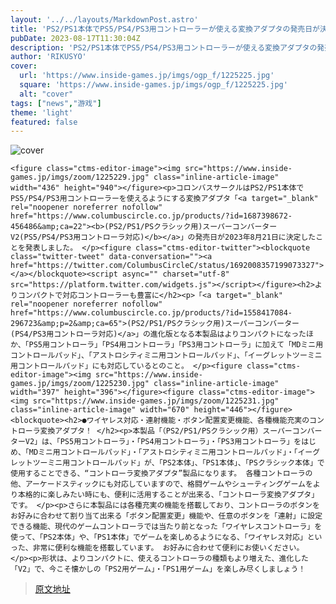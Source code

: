 ```yaml
---
layout: '../../layouts/MarkdownPost.astro'
title: 'PS2/PS1本体でPS5/PS4/PS3用コントローラーが使える変換アダプタの発売日が決定！'
pubDate: 2023-08-17T11:30:04Z
description: 'PS2/PS1本体でPS5/PS4/PS3用コントローラーが使える変換アダプタの発売日が決定しました！'
author: 'RIKUSYO'
cover:
  url: 'https://www.inside-games.jp/imgs/ogp_f/1225225.jpg'
  square: 'https://www.inside-games.jp/imgs/ogp_f/1225225.jpg'
  alt: "cover"
tags: ["news","游戏"]
theme: 'light'
featured: false
---
```


![cover](https://www.inside-games.jp/imgs/ogp_f/1225225.jpg)

    <figure class="ctms-editor-image"><img src="https://www.inside-games.jp/imgs/zoom/1225229.jpg" class="inline-article-image" width="436" height="940"></figure><p>コロンバスサークルはPS2/PS1本体でPS5/PS4/PS3用コントローラーを使えるようにする変換アダプタ「<a target="_blank" rel="noopener noreferrer nofollow" href="https://www.columbuscircle.co.jp/products/?id=1687398672-456486&amp;ca=22"><b>(PS2/PS1/PSクラシック用)スーパーコンバーターV2(PS5/PS4/PS3用コントローラ対応)</b></a>」の発売日が2023年8月21日に決定したことを発表しました。 </p><figure class="ctms-editor-twitter"><blockquote class="twitter-tweet" data-conversation=""><a href="https://twitter.com/ColumbusCircleC/status/1692008357199073327"></a></blockquote><script async="" charset="utf-8" src="https://platform.twitter.com/widgets.js"></script></figure><h2>よりコンパクトで対応コントローラーも豊富に</h2><p>「<a target="_blank" rel="noopener noreferrer nofollow" href="https://www.columbuscircle.co.jp/products/?id=1558417084-296723&amp;p=2&amp;ca=65">(PS2/PS1/PSクラシック用)スーパーコンバーター(PS4/PS3用コントローラ対応)</a>」の進化版となる本製品はよりコンパクトになったほか、「PS5用コントローラ」「PS4用コントローラ」「PS3用コントローラ」に加えて「MDミニ用コントロールパッド」、「アストロシティミニ用コントロールパッド」、「イーグレットツーミニ用コントロールパッド」にも対応しているとのこと。 </p><figure class="ctms-editor-image"><img src="https://www.inside-games.jp/imgs/zoom/1225230.jpg" class="inline-article-image" width="397" height="396"></figure><figure class="ctms-editor-image"><img src="https://www.inside-games.jp/imgs/zoom/1225231.jpg" class="inline-article-image" width="670" height="446"></figure><blockquote><h2>●ワイヤレス対応・連射機能・ボタン配置変更機能、各種機能充実のコントローラ変換アダプタ！ </h2><p>本製品「（PS2/PS1/PSクラシック用）スーパーコンバーターV2」は、「PS5用コントローラ」・「PS4用コントローラ」・「PS3用コントローラ」をはじめ、「MDミニ用コントロールパッド」・「アストロシティミニ用コントロールパッド」・「イーグレットツーミニ用コントロールパッド」が、「PS2本体」、「PS1本体」、「PSクラシック本体」で使用することできる、“コントローラ変換アダプタ”製品になります。 各種コントローラの他、アーケードスティックにも対応していますので、格闘ゲームやシューティングゲームをより本格的に楽しみたい時にも、便利に活用することが出来る、「コントローラ変換アダプタ」です。 </p><p>さらに本製品には各種充実の機能を搭載しており、コントローラのボタンをお好みに合わせて割り当て出来る「ボタン配置変更」機能や、任意のボタンを「連射」に設定できる機能、現代のゲームコントローラでは当たり前となった「ワイヤレスコントローラ」を使って、「PS2本体」や、「PS1本体」でゲームを楽しめるようになる、「ワイヤレス対応」といった、非常に便利な機能を搭載しています。 お好みに合わせて便利にお使いください。 </p><p>形状は、よりコンパクトに、使えるコントローラの種類もより増えた、進化した「V2」で、今こそ懐かしの「PS2用ゲーム」・「PS1用ゲーム」を楽しみ尽くしましょう！

>[原文地址](https://www.inside-games.jp/article/2023/08/17/147895.html)  